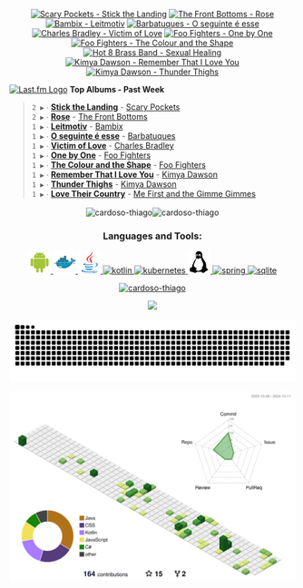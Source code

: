 <!-- lastfm -->
<p align="center"><a href="https://www.last.fm/music/Scary+Pockets/Stick+the+Landing"><img src="https://lastfm.freetls.fastly.net/i/u/64s/a1273ab6ac329c8c0e6236519901d56d.jpg" title="Scary Pockets - Stick the Landing"></a> <a href="https://www.last.fm/music/The+Front+Bottoms/Rose"><img src="https://lastfm.freetls.fastly.net/i/u/64s/d5525907067fe531d460f59f0e1b4e90.jpg" title="The Front Bottoms - Rose"></a> <a href="https://www.last.fm/music/Bambix/Leitmotiv"><img src="https://lastfm.freetls.fastly.net/i/u/64s/27df840c29bffd7ed158f07929af052c.jpg" title="Bambix - Leitmotiv"></a> <a href="https://www.last.fm/music/Barbatuques/O+seguinte+%C3%A9+esse"><img src="https://lastfm.freetls.fastly.net/i/u/64s/8fa5bcf01e3eb4a274b2992653edab3c.jpg" title="Barbatuques - O seguinte é esse"></a> <a href="https://www.last.fm/music/Charles+Bradley/Victim+of+Love"><img src="https://lastfm.freetls.fastly.net/i/u/64s/54e944200cfd4effb2f5ca2a7bef0510.png" title="Charles Bradley - Victim of Love"></a> <a href="https://www.last.fm/music/Foo+Fighters/One+by+One"><img src="https://lastfm.freetls.fastly.net/i/u/64s/c163489f35ce47d3a3ec6be7f8b39178.png" title="Foo Fighters - One by One"></a> <a href="https://www.last.fm/music/Foo+Fighters/The+Colour+and+the+Shape"><img src="https://lastfm.freetls.fastly.net/i/u/64s/c2ecd547171fc923b5b32718a8e8780a.jpg" title="Foo Fighters - The Colour and the Shape"></a> <a href="https://www.last.fm/music/Hot+8+Brass+Band/Sexual+Healing"><img src="https://lastfm.freetls.fastly.net/i/u/64s/2be0d00a3c5044ad8f246ec9246b726d.jpg" title="Hot 8 Brass Band - Sexual Healing"></a> <a href="https://www.last.fm/music/Kimya+Dawson/Remember+That+I+Love+You"><img src="https://lastfm.freetls.fastly.net/i/u/64s/62211957cb86441cbc7ff276d86a0248.jpg" title="Kimya Dawson - Remember That I Love You"></a> <a href="https://www.last.fm/music/Kimya+Dawson/Thunder+Thighs"><img src="https://lastfm.freetls.fastly.net/i/u/64s/613b257580554f4d5b5ab89242e9556e.jpg" title="Kimya Dawson - Thunder Thighs"></a> </p>

<!--START_LASTFM_ALBUMS:{"period": "7day", "rows": 10}-->
<a href="https://last.fm" target="_blank"><img src="https://user-images.githubusercontent.com/17434202/215290617-e793598d-d7c9-428f-9975-156db1ba89cc.svg" alt="Last.fm Logo" width="18" height="13"/></a> **Top Albums - Past Week**

> `2 ▶️` ∙ **[Stick the Landing](https://www.last.fm/music/Scary+Pockets/Stick+the+Landing)** - [Scary Pockets](https://www.last.fm/music/Scary+Pockets)<br/>
> `2 ▶️` ∙ **[Rose](https://www.last.fm/music/The+Front+Bottoms/Rose)** - [The Front Bottoms](https://www.last.fm/music/The+Front+Bottoms)<br/>
> `1 ▶️` ∙ **[Leitmotiv](https://www.last.fm/music/Bambix/Leitmotiv)** - [Bambix](https://www.last.fm/music/Bambix)<br/>
> `1 ▶️` ∙ **[O seguinte é esse](https://www.last.fm/music/Barbatuques/O+seguinte+%C3%A9+esse)** - [Barbatuques](https://www.last.fm/music/Barbatuques)<br/>
> `1 ▶️` ∙ **[Victim of Love](https://www.last.fm/music/Charles+Bradley/Victim+of+Love)** - [Charles Bradley](https://www.last.fm/music/Charles+Bradley)<br/>
> `1 ▶️` ∙ **[One by One](https://www.last.fm/music/Foo+Fighters/One+by+One)** - [Foo Fighters](https://www.last.fm/music/Foo+Fighters)<br/>
> `1 ▶️` ∙ **[The Colour and the Shape](https://www.last.fm/music/Foo+Fighters/The+Colour+and+the+Shape)** - [Foo Fighters](https://www.last.fm/music/Foo+Fighters)<br/>
> `1 ▶️` ∙ **[Remember That I Love You](https://www.last.fm/music/Kimya+Dawson/Remember+That+I+Love+You)** - [Kimya Dawson](https://www.last.fm/music/Kimya+Dawson)<br/>
> `1 ▶️` ∙ **[Thunder Thighs](https://www.last.fm/music/Kimya+Dawson/Thunder+Thighs)** - [Kimya Dawson](https://www.last.fm/music/Kimya+Dawson)<br/>
> `1 ▶️` ∙ **[Love Their Country](https://www.last.fm/music/Me+First+and+the+Gimme+Gimmes/Love+Their+Country)** - [Me First and the Gimme Gimmes](https://www.last.fm/music/Me+First+and+the+Gimme+Gimmes)<br/>
<!--END_LASTFM_ALBUMS-->

<p align="center"><img align="center" src="https://github-readme-stats-nine-kohl.vercel.app/api?username=cardoso-thiago&show_icons=true&locale=en&theme=gotham&hide=issues,contribs" alt="cardoso-thiago" /><img align="center" src="https://github-readme-stats-nine-kohl.vercel.app/api/top-langs?username=cardoso-thiago&show_icons=true&locale=en&layout=compact&theme=gotham" alt="cardoso-thiago" /></p>

<h3 align="center">Languages and Tools:</h3>
<p align="center"> <a href="https://developer.android.com" target="_blank"> <img src="https://github.com/devicons/devicon/blob/master/icons/android/android-original.svg" alt="android" width="40" height="40"/> </a> <a href="https://www.docker.com/" target="_blank"> <img src="https://github.com/devicons/devicon/blob/master/icons/docker/docker-original.svg" alt="docker" width="40" height="40"/> </a> <a href="https://www.java.com" target="_blank"> <img src="https://github.com/devicons/devicon/blob/master/icons/java/java-original.svg" alt="java" width="40" height="40"/> </a> <a href="https://kotlinlang.org" target="_blank"> <img src="https://www.vectorlogo.zone/logos/kotlinlang/kotlinlang-icon.svg" alt="kotlin" width="40" height="40"/> </a> <a href="https://kubernetes.io" target="_blank"> <img src="https://www.vectorlogo.zone/logos/kubernetes/kubernetes-icon.svg" alt="kubernetes" width="40" height="40"/> </a> <a href="https://www.linux.org/" target="_blank"> <img src="https://github.com/devicons/devicon/blob/master/icons/linux/linux-plain.svg" alt="linux" width="40" height="40"/> </a> <a href="https://spring.io/" target="_blank"> <img src="https://www.vectorlogo.zone/logos/springio/springio-icon.svg" alt="spring" width="40" height="40"/> </a> <a href="https://www.sqlite.org/" target="_blank"> <img src="https://www.vectorlogo.zone/logos/sqlite/sqlite-icon.svg" alt="sqlite" width="40" height="40"/> </a> </p>

<p align="center"> <a href="https://github.com/ryo-ma/github-profile-trophy"><img src="https://github-profile-trophy.vercel.app/?username=cardoso-thiago&column=7" alt="cardoso-thiago" /></a> </p>

<!--START_SECTION:comicstrip-->
<p align="center">
 <a href="https://xkcd.com/">
 <img src="https://imgs.xkcd.com/comics/cidabm.png" />
</a>
</p>
<!--END_SECTION:comicstrip-->

![](https://github.com/cardoso-thiago/cardoso-thiago/raw/output/github-snake.svg)

![](profile-3d-contrib/profile-green-animate.svg)
